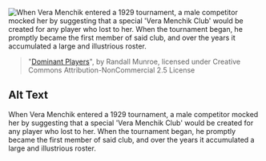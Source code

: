 ![When Vera Menchik entered a 1929 tournament, a male competitor mocked her by suggesting that a special 'Vera Menchik Club' would be created for any player who lost to her. When the tournament began, he promptly became the first member of said club, and over the years it accumulated a large and illustrious roster.](https://imgs.xkcd.com/comics/dominant_players.png)
> "[Dominant Players](https://xkcd.com/1392/)", by Randall Munroe, licensed under Creative Commons Attribution-NonCommercial 2.5 License

## Alt Text
When Vera Menchik entered a 1929 tournament, a male competitor mocked her by suggesting that a special 'Vera Menchik Club' would be created for any player who lost to her. When the tournament began, he promptly became the first member of said club, and over the years it accumulated a large and illustrious roster.
